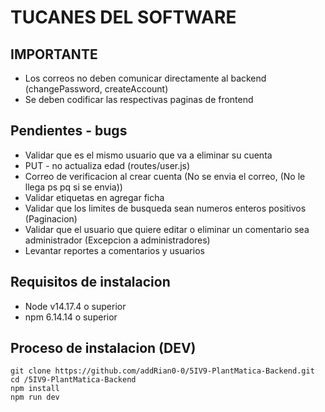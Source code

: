 # TUCANES DEL SOFTWARE 

## IMPORTANTE

- Los correos no deben comunicar directamente al backend (changePassword, createAccount)
- Se deben codificar las respectivas paginas de frontend

## Pendientes - bugs 

- Validar que es el mismo usuario que va a eliminar su cuenta
- PUT - no actualiza edad (routes/user.js)
- Correo de verificacion al crear cuenta (No se envia el correo, (No le llega ps pq si se envia))
- Validar etiquetas en agregar ficha
- Validar que los limites de busqueda sean numeros enteros positivos (Paginacion)
- Validar que el usuario que quiere editar o eliminar un comentario sea administrador (Excepcion a administradores)
- Levantar reportes a comentarios y usuarios

## Requisitos de instalacion 

- Node v14.17.4 o superior
- npm 6.14.14 o superior

## Proceso de instalacion (DEV)

    git clone https://github.com/addRian0-0/5IV9-PlantMatica-Backend.git
    cd /5IV9-PlantMatica-Backend
    npm install
    npm run dev
